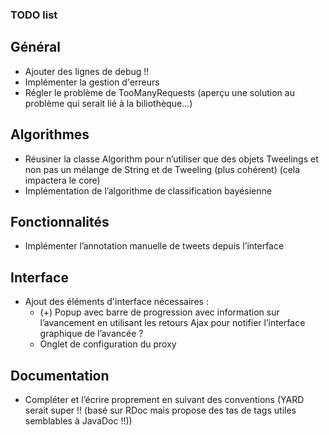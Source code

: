 ### TODO list

## Général
* Ajouter des lignes de debug !!
* Implémenter la gestion d'erreurs
* Régler le problème de TooManyRequests (aperçu une solution au problème qui serait lié à la biliothèque…)

## Algorithmes
* Réusiner la classe Algorithm pour n’utiliser que des objets Tweelings et non pas un mélange de String et de Tweeling (plus cohérent) (cela impactera le core)
* Implémentation de l’algorithme de classification bayésienne

## Fonctionnalités
* Implémenter l’annotation manuelle de tweets depuis l’interface

## Interface
* Ajout des éléments d'interface nécessaires :
    * (+) Popup avec barre de progression avec information sur l’avancement en utilisant les retours Ajax pour notifier l’interface graphique de l’avancée ?
    * Onglet de configuration du proxy

## Documentation
* Compléter et l’écrire proprement en suivant des conventions (YARD serait super !! (basé sur RDoc mais propose des tas de tags utiles semblables à JavaDoc !!))